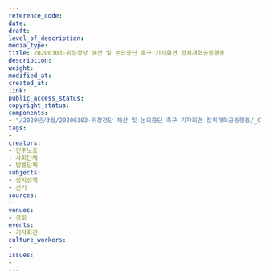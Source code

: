 ```yaml
---
reference_code: 
date: 
draft: 
level_of_description: 
media_type: 
title: 20200303-위장정당 해산 및 논의중단 촉구 기자회견 정치개혁공동행동
description: 
weight: 
modified_at: 
created_at: 
link: 
public_access_status: 
copyright_status: 
components:
- "/2020년/3월/20200303-위장정당 해산 및 논의중단 촉구 기자회견 정치개혁공동행동/_CTU2237.jpg"
tags:
- 
creators:
- 민주노총
- 사회단체
- 법률단체
subjects:
- 정치정책
- 선거
sources:
- 
venues:
- 국회
events:
- 기자회견
culture_workers:
- 
issues:
- 
---
```

